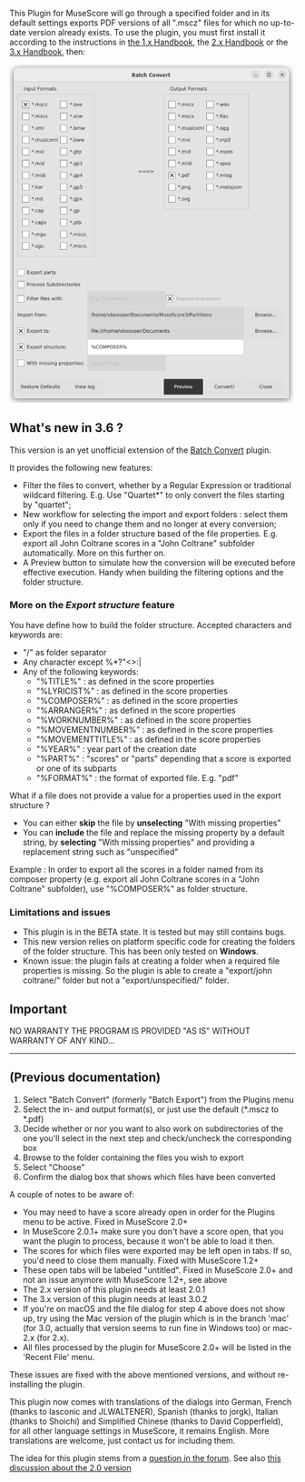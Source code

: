 
This Plugin for MuseScore will go through a specified folder and in its default settings exports PDF versions of all ".mscz" files for which no up-to-date version already exists. To use the plugin, you must first install it according to the instructions in [the 1.x Handbook](http://musescore.org/node/10129), the [2.x Handbook](http://musescore.org/node/36051) or the [3.x Handbook](http://musescore.org/node/278601), then:


<img src="/demo/batch-convert.png" alt="Screenshot" width="500"/>

## What's new in 3.6 ?
  This version is an yet unofficial extension of the [Batch Convert](https://musescore.org/fr/project/batch-convert) plugin.

It provides the following new features:
* Filter the files to convert, whether by a Regular Expression or traditional wildcard filtering. E.g. Use "Quartet*" to only convert the files starting by "quartet";
* New workflow for selecting the import and export folders : select them only if you need to change them and no longer at every conversion;
* Export the files in a folder structure based of the file properties. E.g. export all John Coltrane scores in a "John Coltrane" subfolder automatically. More on this further on.
* A Preview button to simulate how the conversion will be executed before effective execution. Handy when building the filtering options and the folder structure.

### More on the _Export structure_ feature
You have define how to build the folder structure.
Accepted characters and keywords are:
* "/" as folder separator
* Any character except \%*?"<>:|
* Any of the following keywords:
	* "%TITLE%" : as defined in the score properties
	* "%LYRICIST%" : as defined in the score properties 
	* "%COMPOSER%" : as defined in the score properties
	* "%ARRANGER%" :  as defined in the score properties 
	* "%WORKNUMBER%" :  as defined in the score properties 
	* "%MOVEMENTNUMBER%" :  as defined in the score properties 
	* "%MOVEMENTTITLE%" :  as defined in the score properties 
	* "%YEAR%" :  year part of the creation date
	* "%PART%" :  "scores" or "parts" depending that a score is exported or one of its subparts
	* "%FORMAT%" : the format of exported file. E.g. "pdf"

What if a file does not provide a value for a properties used in the export structure ?
* You can either **skip** the file by **unselecting** "With missing properties"
* You can **include** the file and replace the missing property by a default string, by **selecting** "With missing properties" and providing a replacement string such as "unspecified"

Example :
In order to export all the scores in a folder named from its composer property (e.g. export all John Coltrane scores in a "John Coltrane" subfolder), use "%COMPOSER%" as folder structure.

### Limitations and issues
* This plugin is in the BETA state. It is tested but may still contains bugs.
* This new version relies on platform specific code for creating the folders of the folder structure. This has been only tested on **Windows**.
* Known issue: the plugin fails at creating a folder when a required file properties is missing. So the plugin is able to create a "export/john coltrane/" folder but not a "export/unspecified/" folder.

## Important
NO WARRANTY THE PROGRAM IS PROVIDED "AS IS" WITHOUT WARRANTY OF ANY KIND...

------------------------------------
## (Previous documentation)
1. Select "Batch Convert" (formerly "Batch Export") from the Plugins menu
3. Select the in- and output format(s), or just use the default (\*.mscz to \*.pdf)
4. Decide whether or nor you want to also work on subdirectories of the one you'll select in the next step and check/uncheck the corresponding box
5. Browse to the folder containing the files you wish to export
6. Select "Choose"
7. Confirm the dialog box that shows which files have been converted

A couple of notes to be aware of:

- You may need to have a score already open in order for the Plugins menu to be active. Fixed in MuseScore 2.0+
- In MuseScore 2.0.1+ make sure you don't have a score open, that you want the plugin to process, because it won't be able to load it then.
- The scores for which files were exported may be left open in tabs. If so, you'd need to close them manually. Fixed with MuseScore 1.2+
- These open tabs will be labeled "untitled". Fixed in MuseScore 2.0+ and not an issue anymore with MuseScore 1.2+, see above
- The 2.x version of this plugin needs at least 2.0.1
- The 3.x version of this plugin needs at least 3.0.2
- If you're on macOS and the file dialog for step 4 above does not show up, try using the Mac version of the plugin which is in the branch 'mac' (for 3.0, actually that version seems to run fine in Windows too) or mac-2.x (for 2.x).
- All files processed by the plugin for MuseScore 2.0+ will be listed in the 'Recent File' menu.

These issues are fixed with the above mentioned versions, and without re-installing the plugin.

This plugin now comes with translations of the dialogs into German, French (thanks to lasconic and JLWALTENER), Spanish (thanks to jorgk), Italian (thanks to Shoichi) and Simplified Chinese (thanks to David Copperfield), for all other language settings in MuseScore, it remains English. More translations are welcome, just contact us for including them.

The idea for this plugin stems from a [question in the forum](https://musescore.org/node/12452). See also [this discussion about the 2.0 version](https://musescore.org/node/55616)
